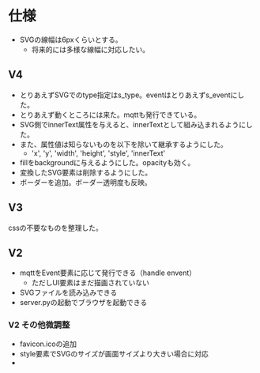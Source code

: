 # 仕様

- SVGの線幅は6pxくらいとする。
  - 将来的には多様な線幅に対応したい。


## V4

- とりあえずSVGでのtype指定はs_type。eventはとりあえずs_eventにした。
- とりあえず動くところには来た。mqttも発行できている。
- SVG側でinnerText属性を与えると、innerTextとして組み込まれるようにした。
- また、属性値は知らないものを以下を除いて継承するようにした。
  - 'x', 'y', 'width', 'height', 'style', 'innerText'
- fillをbackgroundに与えるようにした。opacityも効く。
- 変換したSVG要素は削除するようにした。
- ボーダーを追加。ボーダー透明度も反映。



## V3
cssの不要なものを整理した。


## V2

- mqttをEvent要素に応じて発行できる（handle envent）
  - ただしUI要素はまだ描画されていない
- SVGファイルを読み込みできる
- server.pyの起動でブラウザを起動できる

### V2 その他微調整

- favicon.icoの追加
- style要素でSVGのサイズが画面サイズより大きい場合に対応
- 